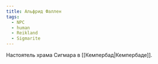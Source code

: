 ```yaml
---
title: Альфрид Фаллен
tags:
  - NPC
  - human
  - Reikland
  - Sigmarite
---
```

Настоятель храма Сигмара в [[Кемпербад|Кемпербаде]].